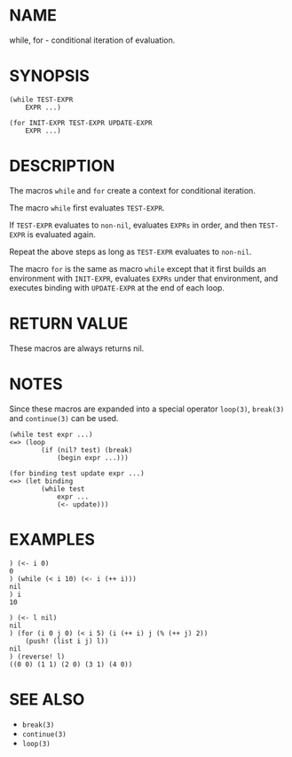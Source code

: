 # NAME
while, for - conditional iteration of evaluation.

# SYNOPSIS

    (while TEST-EXPR
        EXPR ...)
    
    (for INIT-EXPR TEST-EXPR UPDATE-EXPR
        EXPR ...)

# DESCRIPTION
The macros `while` and `for` create a context for conditional iteration.

The macro `while` first evaluates `TEST-EXPR`.

If `TEST-EXPR` evaluates to `non-nil`, evaluates `EXPRs` in order, and then `TEST-EXPR` is evaluated again.

Repeat the above steps as long as `TEST-EXPR` evaluates to `non-nil`.

The macro `for` is the same as macro `while` except that it first builds an environment with `INIT-EXPR`, evaluates `EXPRs` under that environment, and executes binding with `UPDATE-EXPR` at the end of each loop.

# RETURN VALUE
These macros are always returns nil.

# NOTES
Since these macros are expanded into a special operator `loop(3)`, `break(3)` and `continue(3)` can be used.

    (while test expr ...)
    <=> (loop
            (if (nil? test) (break)
                (begin expr ...)))

    (for binding test update expr ...)
    <=> (let binding
            (while test
                expr ...
                (<- update)))

# EXAMPLES

    ) (<- i 0)
    0
    ) (while (< i 10) (<- i (++ i)))
    nil
    ) i
    10

    ) (<- l nil)
    nil
    ) (for (i 0 j 0) (< i 5) (i (++ i) j (% (++ j) 2))
        (push! (list i j) l))
    nil
    ) (reverse! l)
    ((0 0) (1 1) (2 0) (3 1) (4 0))

# SEE ALSO
- `break(3)`
- `continue(3)`
- `loop(3)`
